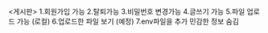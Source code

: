 <게시판>
1.회원가입 가능
2.탈퇴가능
3.비밀번호 변경가능
4.글쓰기 가능
5.파일 업로드 가능 (로컬)
6.업로드한 파일 보기 (예정)
7.env파일을 추가 민감한 정보 숨김 